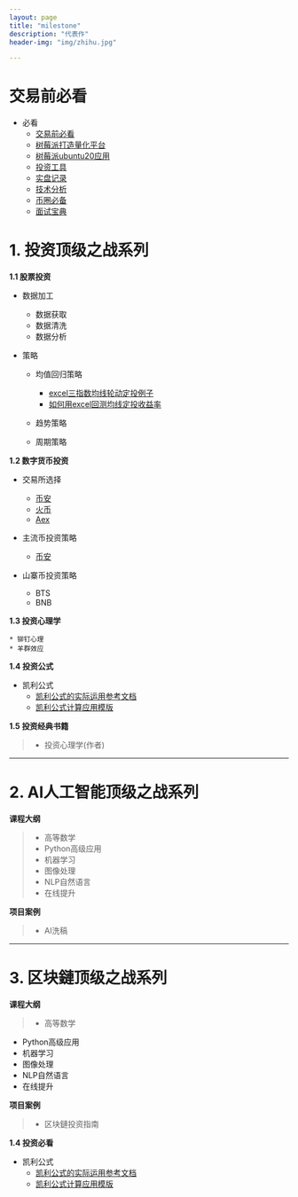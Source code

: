 ```yaml
---
layout: page
title: "milestone"
description: "代表作"
header-img: "img/zhihu.jpg"

---
```

#  交易前必看 #

- 必看 
	* [交易前必看][每天必看]	
	* [树莓派打造量化平台][树莓派打造量化平台]
	* [树莓派ubuntu20应用][树莓派ubuntu20应用]	
	* [投资工具][投资工具]
	* [实盘记录][实盘记录]
	* [技术分析][技术分析]
	* [币圈必备][币圈必备]
	* [面试宝典][面试宝典]

# 1. 投资顶级之战系列 #

**1.1 股票投资**



- 数据加工 
	* 数据获取
	* 数据清洗
	* 数据分析



- 策略
	* 均值回归策略
		* [excel三指数均线轮动定投例子][excel三指数均线轮动定投例子]
		* [如何用excel回测均线定投收益率][如何用excel回测均线定投收益率]

	* 趋势策略
	* 周期策略



**1.2 数字货币投资**

- 交易所选择
	*  [币安](http://)
	* [火币](http://)
	* [Aex](http://www.aex88.com "Aex")



- 主流币投资策略

	*  [币安](http://)

- 山寨币投资策略
	* BTS
	* BNB 


**1.3  投资心理学**

	* 铆钉心理
	* 羊群效应

**1.4  投资公式**

- 凯利公式
 	* [凯利公式的实际运用参考文档][凯利公式的实际运用]
	* [凯利公式计算应用模版][凯利公式计算模版]
	 
**1.5 投资经典书籍**
> * 投资心理学(作者)
 
---
# 2.  AI人工智能顶级之战系列 #
**课程大纲**
> *  高等数学
> * Python高级应用
> * 机器学习
> * 图像处理
> * NLP自然语言
> * 在线提升

**项目案例**
> * AI洗稿

----
# 3.  区块鏈顶级之战系列 #
**课程大纲**
> * 高等数学
- Python高级应用
- 机器学习
- 图像处理
- NLP自然语言
- 在线提升

**项目案例**
> * 区块鏈投资指南

**1.4  投资必看**

- 凯利公式
 	* [凯利公式的实际运用参考文档][凯利公式的实际运用]
	* [凯利公式计算应用模版][凯利公式计算模版]	


[每天必看]: https://siweiwo.top/resource/investment/touzixinli/jiaoyiqianbikan/每天必看.jpg  
[凯利公式的实际运用]: https://siweiwo.top/resource/investmentformual/kaili/凯利公式的实际运用.pdf
[凯利公式计算模版]: https://siweiwo.top/resource/investmentformual/kaili/凯利公式计算模版.xlsx
[excel三指数均线轮动定投例子]:https://siweiwo.top/resource/inverstmentstrategy/junxian/excel三指数均线轮动定投例子.rar
[如何用excel回测均线定投收益率]:https://siweiwo.top/resource/inverstmentstrategy/junxian/如何用excel回测均线定投收益率.rar
[树莓派打造量化平台]:http://siweiwo.top/blog/2021/07/06/raspi-ubuntu-dataanalyse/
[树莓派ubuntu20应用]:http://siweiwo.top/blog/2021/07/06/raspi-ubuntu-articles/
[投资工具]:http://siweiwo.top/blog/2022/01/09/investment-tools/
[实盘记录]:http://siweiwo.top/blog/2021/08/17/investment-shipanjilu/
[技术分析]:http://siweiwo.top/blog/2021/08/04/investment-jishufenxi/
[币圈必备]:http://siweiwo.top/blog/2021/07/10/raspi-coin-exchange-api/
[面试宝典]:http://siweiwo.top/blog/2021/07/06/review/
[//]: #注释：样式为了解决超链接问题，也可以markdown语法标签使用或则修改clean-blog.css里a:link\a:visited\a:hover对应的标签



